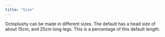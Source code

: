 ```yaml
---
title: "Size"
---
```


Octoplushy can be made in different sizes. The default has a head size of about 15cm, and 25cm long legs. 
This is a percentage of this default length.

